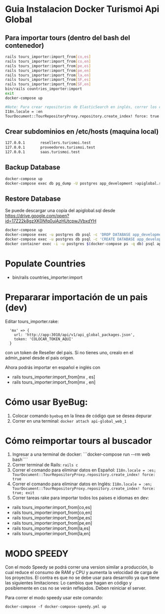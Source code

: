 # Guia Instalacion Docker Turismoi Api Global

## Para importar tours (dentro del bash del contenedor)

```sh
rails tours_importer:import_from[co,es]
rails tours_importer:import_from[co,en]
rails tours_importer:import_from[pe,es]
rails tours_importer:import_from[pe,en]
rails tours_importer:import_from[la,en]
rails tours_importer:import_from[SF,es]
rails tours_importer:import_from[SF,en]
bin/rails countries_importer:import
exit
docker-compose up

#Note: Para crear repositorios de ElasticSearch en inglés, correr los comandos:
I18n.locale = :en
TourDocument::TourRepositoryProxy.repository.create_index! force: true
```

## Crear subdominios en /etc/hosts (maquina local)

```sh
127.0.0.1       resellers.turismoi.test
127.0.0.1       proveedores.turismoi.test
127.0.0.1       saas.turismoi.test
```

## Backup Database

```bash
docker-compose up
docker-compose exec db pg_dump -U postgres app_development >apiglobal.sql
```

## Restore Database

Se puede descargar una copia del apiglobal.sql desde https://drive.google.com/open?id=17Z22k8gzXK0Nfq0ujAzHUtcpwJVbxdYH

```bash
docker-compose up
docker-compose exec -u postgres db psql -c 'DROP DATABASE app_development'
docker-compose exec -u postgres db psql -c 'CREATE DATABASE app_development'
docker container exec -i -u postgres $(docker-compose ps -q db) psql app_development < apiglobal.sql
```

# Populate Countries

- bin/rails countries_importer:import

# Prepararar importación de un pais (dev)

Editar tours_importer.rake:

```
  'mx' => {
    url: 'http://app:3010/api/v1/api_global_packages.json',
    token: 'COLOCAR_TOKEN_AQUI'
  }
```

con un token de Reseller del pais. Si no tienes uno, crealo en el admin_panel desde el pais origen.

Ahora podrás importar en español e inglés con

- rails tours_importer:import_from[mx , es]
- rails tours_importer:import_from[mx , en]

# Cómo usar ByeBug:

1. Colocar comando `byebug` en la línea de código que se desea depurar
2. Correr en una terminal: `docker attach api-global_web_1`

# Cómo reimportar tours al buscador

1. Ingresar a una terminal de docker: \`\`\`docker-compose run --rm web bash\`\`\`\`
2. Correr terminal de Rails: `rails c`
3. Correr el comando para eliminar datos en Español: `I18n.locale = :es; TourDocument::TourRepositoryProxy.repository.create_index! force: true`
4. Correr el comando para eliminar datos en Inglés: `I18n.locale = :en; TourDocument::TourRepositoryProxy.repository.create_index! force: true; exit`
5. Correr tareas rake para importar todos los paises e idiomas en dev:

- rails tours_importer:import_from[co,es]
- rails tours_importer:import_from[co,en]
- rails tours_importer:import_from[pe,es]
- rails tours_importer:import_from[pe,en]
- rails tours_importer:import_from[la,es]
- rails tours_importer:import_from[la,en]

# MODO SPEEDY

Con el modo Speedy se podrá correr una version similar a producción, lo cual reduce el consumo de RAM y CPU y
aumenta la velocidad de carga de los proyectos. El contra es que no se debe usar para desarrollo ya que tiene
las siguientes limitaciones: Lo cambios que hagan en código y posiblemente en css no se verán reflejados. Deben reiniciar el server.

Para correr el modo speedy usar este comando:

`docker-compose -f docker-compose-speedy.yml up`